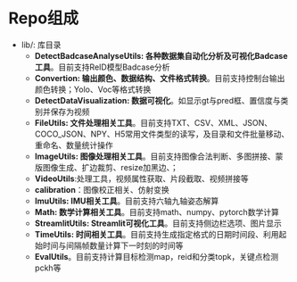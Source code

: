 # Repo组成

- lib/: 库目录
  - **DetectBadcaseAnalyseUtils: 各种数据集自动化分析及可视化Badcase工具**。目前支持ReID模型Badcase分析
  - **Convertion: 输出颜色、数据结构、文件格式转换**。目前支持控制台输出颜色转换；Yolo、Voc等格式转换
  - **DetectDataVisualization: 数据可视化**。如显示gt与pred框、置信度与类别并保存为视频
  - **FileUtils: 文件处理相关工具**。目前支持TXT、CSV、XML、JSON、COCO_JSON、NPY、H5常用文件类型的读写，及目录和文件批量移动、重命名、数量统计操作
  - **ImageUtils: 图像处理相关工具**。目前支持图像合法判断、多图拼接、蒙版图像生成、扩边裁剪、resize加黑边、；
  - **VideoUtils**:处理工具，视频属性获取、片段截取、视频拼接等
  - **calibration**：图像校正相关、仿射变换
  - **ImuUtils: IMU相关工具**。目前支持六轴九轴姿态解算
  - **Math: 数学计算相关工具**。目前支持math、numpy、pytorch数学计算
  - **StreamlitUtils: Streamlit可视化工具**。目前支持侧边栏选项、图片显示
  - **TimeUtils: 时间相关工具**。目前支持生成指定格式的日期时间段、利用起始时间与间隔帧数量计算下一时刻的时间等
  - **EvalUtils**。目前支持计算目标检测map，reid和分类topk，关键点检测pckh等
